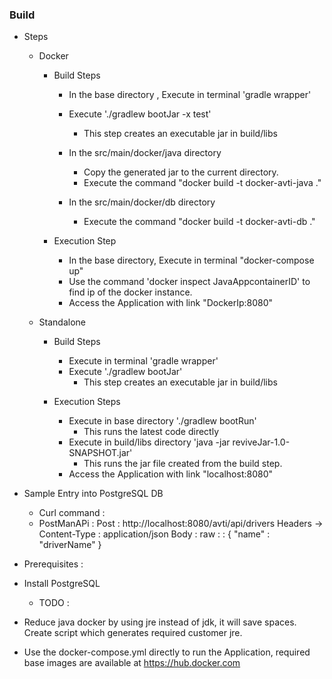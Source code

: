 ### Build

* Steps
  * Docker
    * Build Steps
      * In the base directory , Execute in terminal 'gradle wrapper'
      * Execute './gradlew bootJar -x test'
        * This step creates an executable jar in build/libs

      * In the src/main/docker/java directory
        * Copy the generated jar to the current directory.
        * Execute the command "docker build -t docker-avti-java ."
      * In the src/main/docker/db directory
        * Execute the command "docker build -t docker-avti-db ."

    * Execution Step
      * In the base directory, Execute in terminal "docker-compose up"
      * Use the command 'docker inspect JavaAppcontainerID' to find ip of the docker instance.
      * Access the Application with link "DockerIp:8080"

  * Standalone
    * Build Steps
      * Execute in terminal 'gradle wrapper'
      * Execute './gradlew bootJar'
        * This step creates an executable jar in build/libs

    * Execution Steps
      * Execute in base directory './gradlew bootRun'
        * This runs the latest code directly
      * Execute in build/libs directory 'java -jar reviveJar-1.0-SNAPSHOT.jar'
        * This runs the jar file created from the build step.
      * Access the Application with link "localhost:8080"


* Sample Entry into PostgreSQL DB
  * Curl command :
  * PostManAPi : Post : http://localhost:8080/avti/api/drivers
      Headers -> Content-Type : application/json
	    Body : raw :  : { "name" : "driverName" }


* Prerequisites :
* Install PostgreSQL



  * TODO :  
* Reduce java docker by using jre instead of jdk, it will save spaces. Create script which generates required customer jre.
* Use the docker-compose.yml directly to run the Application, required base images are available at https://hub.docker.com

